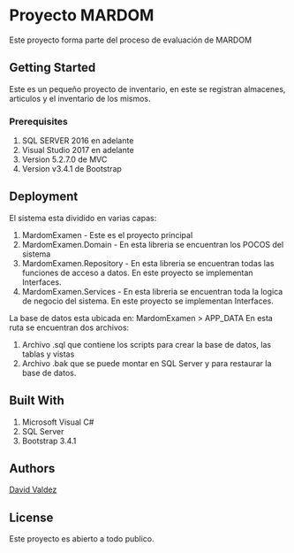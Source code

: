 # Proyecto MARDOM
Este proyecto forma parte del proceso de evaluación de MARDOM

## Getting Started

Este es un pequeño proyecto de inventario, en este se registran almacenes, articulos y el inventario de los mismos.

### Prerequisites

1. SQL SERVER 2016 en adelante
2. Visual Studio 2017 en adelante
3. Version 5.2.7.0 de MVC
4. Version v3.4.1 de Bootstrap

## Deployment

El sistema esta dividido en varias capas:
1. MardomExamen - Este es el proyecto principal
2. MardomExamen.Domain - En esta libreria se encuentran los POCOS del sistema
3. MardomExamen.Repository - En esta libreria se encuentran todas las funciones de acceso a datos. En este proyecto se implementan Interfaces.
4. MardomExamen.Services - En esta libreria se encuentran toda la logica de negocio del sistema. En este proyecto se implementan Interfaces.

La base de datos esta ubicada en: MardomExamen > APP_DATA
En esta ruta se encuentran dos archivos:
1. Archivo .sql que contiene los scripts para crear la base de datos, las tablas y vistas
2. Archivo .bak que se puede montar en SQL Server y para restaurar la base de datos.


## Built With
1. Microsoft Visual C#
2. SQL Server
3. Bootstrap 3.4.1

## Authors

[David Valdez](https://github.com/profesordavidvaldez)

## License

Este proyecto es abierto a todo publico.

